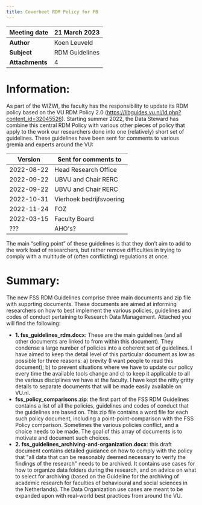 ```yaml
---
title: Coverheet RDM Policy for FB
---
```


|**Meeting date** |21 March 2023      |
|-------------|--------------------------|
|**Author**	  	  |Koen Leuveld      |
|**Subject**	  |RDM Guidelines       |
|**Attachments**  |4  |



# Information:

As part of the WIZWI, the faculty has the responsibility to update its RDM policy based on the VU RDM Policy 2.0 (https://libguides.vu.nl/ld.php?content_id=32045526). Starting summer 2022, the Data Steward has combine this central RDM Policy with various other pieces of policy that apply to the work our researchers done into one (relatively) short set of guidelines. These guidelines have been sent for comments to various gremia and experts around the VU:

|**Version**  |**Sent for comments to**  |
|-------------|--------------------------|
|2022-08-22	  |Head Research Office      |
|2022-09-22	  |UBVU and Chair RERC       |
|2022-09-22	  |UBVU and Chair RERC       |
|2022-10-31   |Vierhoek bedrijfsvoering  |
|2022-11-24   |FOZ                       |
|2022-03-15   |Faculty Board             |
|???		  |AHO's?             		 |

The main “selling point” of these guidelines is that they don’t aim to add to the work load of researchers, but rather remove difficulties in trying to comply with a multitude of (often conflicting) regulations at once.

# Summary:

The new FSS RDM Guidelines comprise three main documents and zip file with supprting documents. These documents are aimed at informing researchers on how to best implement the various policies, guidelines and codes of conduct pertaining to Research Data Management. Attached you will find the following:

- **1. fss_guidelines_rdm.docx**: These are the main guidelines (and all other documents are linked to from within this document). They condense a large number of policies into a coherent set of guidelines. I have aimed to keep the detail level of this particular document as low as possible for three reasons: a) brevity (I want people to read this document); b) to prevent situations where we have to update our policy every time the available tools change and c) to keep it applicable to all the various disciplines we have at the faculty. I have kept the nitty gritty details to separate documents that will be made easily available on VU.nl.
- **fss_policy_comparisons.zip**: the first part of the FSS RDM Guidelines contains a list of all the policies, guidelines and codes of conduct that the guidelines are based on. This zip file contains a word file for each such policy document, including a point-point-comparison with the FSS Policy comparison. Sometimes the various policies conflict, and a choice needs to be made. The goal of this array of documents is to motivate and document such choices.
- **2. fss_guidelines_archiving-and-organization.docx**: this draft document contains detailed guidance on how to comply with the policy that "all data that can be reasonably deemed necessary to verify the findings of the research" needs to be archived. It contains use cases for how to organize data folders during the research, and on advice on what to select for archiving (based on the Guideline for the archiving of academic research for faculties of behavioural and social sciences in the Netherlands). The Data Organization use cases are meant to be expanded upon with real-world best practices from around the VU.